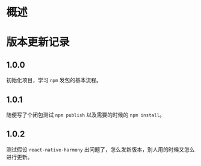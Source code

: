 # 概述

# 版本更新记录
## 1.0.0
初始化项目，学习 `npm` 发包的基本流程。

## 1.0.1
随便写了个闭包测试 `npm publish` 以及需要的时候的 `npm install`。

## 1.0.2
测试假设 `react-native-harmony` 出问题了，怎么发新版本，别人用的时候又怎么进行更新。